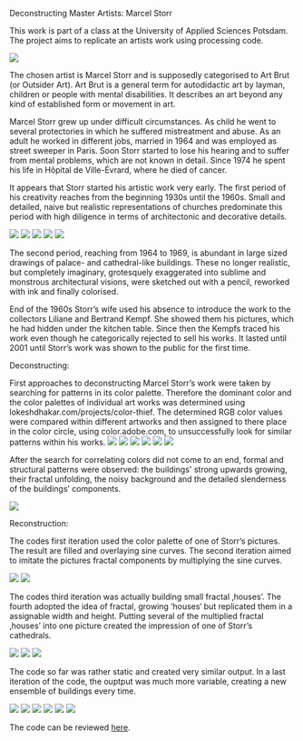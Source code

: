 Deconstructing Master Artists: Marcel Storr

This work is part of a class at the University of Applied Sciences Potsdam. The project aims to replicate an artists work using processing code.

![](https://raw.githubusercontent.com/josues/storr/master/visuals/DOKU_Marcel-Storr.002.jpeg)

The chosen artist is Marcel Storr and is supposedly categorised to Art Brut (or Outsider Art). Art Brut is a general term for autodidactic art by layman, children or people with mental disabilities. It describes an art beyond any kind of established form or movement in art.

Marcel Storr grew up under difficult circumstances. As child he went to several protectories in which he suffered mistreatment and abuse. As an adult he worked in different jobs, married in 1964 and was employed as street sweeper in Paris. Soon Storr started to lose his hearing and to suffer from mental problems, which are not known in detail. Since 1974 he spent his life in Hôpital de Ville-Évrard, where he died of cancer.

It appears that Storr started his artistic work very early. The first period of his creativity reaches from the beginning 1930s until the 1960s. Small and detailed, naive but realistic representations of churches predominate this period with high diligence in terms of architectonic and decorative details.

![](https://raw.githubusercontent.com/josues/storr/master/visuals/DOKU_Marcel-Storr.003.jpeg)
![](https://raw.githubusercontent.com/josues/storr/master/visuals/DOKU_Marcel-Storr.004.jpeg)
![](https://raw.githubusercontent.com/josues/storr/master/visuals/DOKU_Marcel-Storr.007.jpeg)
![](https://raw.githubusercontent.com/josues/storr/master/visuals/DOKU_Marcel-Storr.009.jpeg)
![](https://raw.githubusercontent.com/josues/storr/master/visuals/DOKU_Marcel-Storr.010.jpeg)

The second period, reaching from 1964 to 1969, is abundant in large sized drawings of palace- and cathedral-like buildings. These no longer realistic, but completely imaginary, grotesquely exaggerated into sublime and monstrous architectural visions, were sketched out with a pencil, reworked with ink and finally colorised. 

End of the 1960s Storr’s wife used his absence to introduce the work to the collectors Liliane and Bertrand Kempf. She showed them his pictures, which he had hidden under the kitchen table. Since then the Kempfs traced his work even though he categorically rejected to sell his works. It lasted until 2001 until Storr’s work was shown to the public for the first time.


Deconstructing:

First approaches to deconstructing Marcel Storr’s work were taken by searching for patterns in its color palette. Therefore the dominant color and the color palettes of individual art works was determined using lokeshdhakar.com/projects/color-thief. The determined RGB color values were compared within different artworks and then assigned to there place in the color circle, using color.adobe.com, to unsuccessfully look for similar patterns within his works.
![](https://raw.githubusercontent.com/josues/storr/master/visuals/DOKU_Marcel-Storr.011.jpeg)
![](https://raw.githubusercontent.com/josues/storr/master/visuals/DOKU_Marcel-Storr.012.jpeg)
![](https://raw.githubusercontent.com/josues/storr/master/visuals/DOKU_Marcel-Storr.013.jpeg)
![](https://raw.githubusercontent.com/josues/storr/master/visuals/DOKU_Marcel-Storr.014.jpeg)
![](https://raw.githubusercontent.com/josues/storr/master/visuals/DOKU_Marcel-Storr.015.jpeg)
![](https://raw.githubusercontent.com/josues/storr/master/visuals/DOKU_Marcel-Storr.016.jpeg)

After the search for correlating colors did not come to an end, formal and structural patterns were observed: the buildings' strong upwards growing, their fractal unfolding, the noisy background and the detailed slenderness of the buildings’ components.

![](https://raw.githubusercontent.com/josues/storr/master/visuals/DOKU_Marcel-Storr.017.jpeg)


Reconstruction:

The codes first iteration used the color palette of one of Storr’s pictures. The result are filled and overlaying sine curves. The second iteration aimed to imitate the pictures fractal components by multiplying the sine curves.

![](https://raw.githubusercontent.com/josues/storr/master/visuals/DOKU_Marcel-Storr.019.jpeg)
![](https://raw.githubusercontent.com/josues/storr/master/visuals/DOKU_Marcel-Storr.020.jpeg)

The codes third iteration was actually building small fractal ‚houses’. The fourth adopted the idea of fractal, growing ‘houses‘ but replicated them in a assignable width and height. Putting several of the multiplied fractal ‚houses’ into one picture created the impression of one of Storr’s cathedrals.

![](https://raw.githubusercontent.com/josues/storr/master/visuals/DOKU_Marcel-Storr.021.jpeg)
![](https://raw.githubusercontent.com/josues/storr/master/visuals/DOKU_Marcel-Storr.022.jpeg)
![](https://raw.githubusercontent.com/josues/storr/master/visuals/DOKU_Marcel-Storr.024.jpeg)

The code so far was rather static and created very similar output. 
In a last iteration of the code, the ouptput was much more variable, creating a new ensemble of buildings every time.

![](https://raw.githubusercontent.com/josues/storr/master/visuals/DOKU_Marcel-Storr.025.jpeg)
![](https://raw.githubusercontent.com/josues/storr/master/visuals/DOKU_Marcel-Storr.027.jpeg)
![](https://raw.githubusercontent.com/josues/storr/master/visuals/DOKU_Marcel-Storr.028.jpeg)
![](https://raw.githubusercontent.com/josues/storr/master/visuals/DOKU_Marcel-Storr.029.jpeg)
![](https://raw.githubusercontent.com/josues/storr/master/visuals/DOKU_Marcel-Storr.030.jpeg)
![](https://raw.githubusercontent.com/josues/storr/master/visuals/DOKU_Marcel-Storr.031.jpeg)

The code can be reviewed [here](https://gist.github.com/t0dorakis/0f3210240047aa7d61515d515f49bc95).

